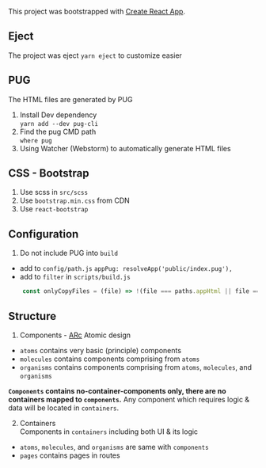 This project was bootstrapped with [Create React App](https://github.com/facebook/create-react-app).
## Eject
The project was eject `yarn eject` to customize easier

## PUG
The HTML files are generated by PUG
1. Install Dev dependency  
`yarn add --dev pug-cli` 
2. Find the pug CMD path   
`where pug`  
3. Using Watcher (Webstorm) to automatically generate HTML files  

## CSS - Bootstrap
1. Use scss in `src/scss`
2. Use `bootstrap.min.css` from CDN
3. Use `react-bootstrap`

## Configuration
1. Do not include PUG into `build`
- add to `config/path.js` `appPug: resolveApp('public/index.pug'),`
- add to `filter` in `scripts/build.js`
```javascript
    const onlyCopyFiles = (file) => !(file === paths.appHtml || file === paths.appPug);
```

## Structure
1. Components - [ARc](https://arc.js.org/) Atomic design
- `atoms` contains very basic (principle) components
- `molecules` contains components comprising from `atoms`
- `organisms` contains components comprising from `atoms`, `molecules`, and `organisms`  

**`Components` contains no-container-components only, there are no containers mapped to `components`.**
Any component which requires logic & data will be located in `containers`.

2. Containers  
Components in `containers` including both UI & its logic  
- `atoms`, `molecules`, and `organisms` are same with `components`
- `pages` contains pages in routes